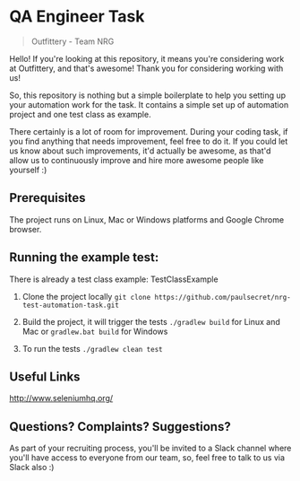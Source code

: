 # QA Engineer Task
> Outfittery - Team NRG

Hello! If you're looking at this repository, it means you're considering work at Outfittery, and that's awesome! Thank you for considering working with us!

So, this repository is nothing but a simple boilerplate to help you setting up your automation work for the task. It contains a simple set up of automation project and one test class as example. 

There certainly is a lot of room for improvement. During your coding task, if you find anything that needs improvement, feel free to do it. If you could let us know about such improvements, it'd actually be awesome, as that'd allow us to continuously improve and hire more awesome people like yourself :)

## Prerequisites

The project runs on Linux, Mac or Windows platforms and Google Chrome browser.

## Running the example test:

There is already a test class example: TestClassExample

1) Clone the project locally
`git clone https://github.com/paulsecret/nrg-test-automation-task.git`

2) Build the project, it will trigger the tests
`./gradlew build` for Linux and Mac or `gradlew.bat build` for Windows

3) To run the tests
`./gradlew clean test`

## Useful Links

http://www.seleniumhq.org/

## Questions? Complaints? Suggestions?

As part of your recruiting process, you'll be invited to a Slack channel where you'll have access to everyone from our team, so, feel free to talk to us via Slack also :)
